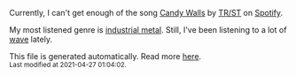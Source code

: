 
  Currently, I can't get enough of the song <a href="https://open.spotify.com/track/5GqedYVBmdf6gzIgW2PBgZ">Candy Walls</a> by <a href="https://open.spotify.com/artist/64NhyHqRKYhV0IZylrElWu">TR/ST</a> on <a href="https://open.spotify.com/user/9qz2xtkur2fengfsdcq8dd907?si=kq2SVrUkSNe0z1NJjpt7kg">Spotify</a>.

  My most listened genre is <a href="https://duckduckgo.com/?q=industrial metal music">industrial metal</a>.
  Still, I've been listening to a lot of <a href="https://duckduckgo.com/?q=wave music">wave</a> lately.

  This file is generated automatically. Read more <a href="https://github.com/CodeF0x/CodeF0x/blob/master/IMPORTANT.md">here</a>.
  <br>
  <sub>Last modified at 2021-04-27 01:04:02.</sub>
  